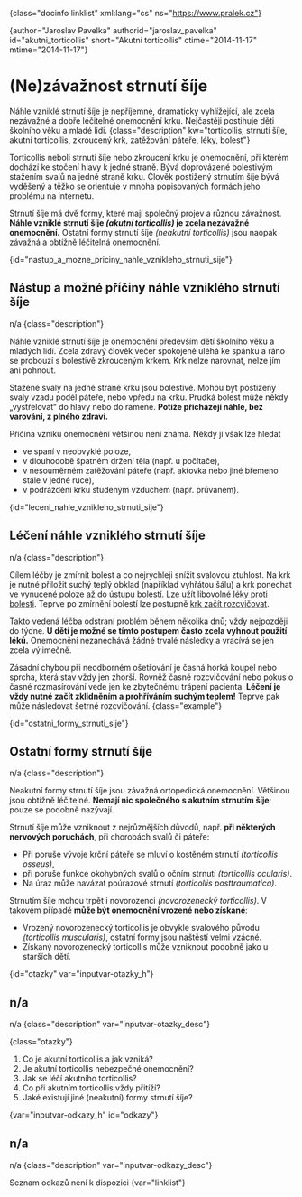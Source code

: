 
{class="docinfo linklist" xml:lang="cs" ns="https://www.pralek.cz"}

{author="Jaroslav Pavelka" authorid="jaroslav\_pavelka" id="akutni\_torticollis" short="Akutní torticollis" ctime="2014-11-17" mtime="2014-11-17"}

# (Ne)závažnost strnutí šíje

Náhle vzniklé strnutí šíje je nepříjemné, dramaticky vyhlížející, ale zcela nezávažné a dobře léčitelné onemocnění krku. Nejčastěji postihuje děti školního věku a mladé lidi. {class="description" kw="torticollis, strnutí šíje, akutní torticollis, zkroucený krk, zatěžování páteře, léky, bolest"}

Torticollis neboli strnutí šíje nebo zkroucení krku je onemocnění, při kterém dochází ke stočení hlavy k jedné straně. Bývá doprovázené bolestivým stažením svalů na jedné straně krku. Člověk postižený strnutím šíje bývá vyděšený a těžko se orientuje v mnoha popisovaných formách jeho problému na internetu.

Strnutí šíje má dvě formy, které mají společný projev a různou závažnost. **Náhle vzniklé strnutí šíje _(akutní torticollis)_ je zcela nezávažné onemocnění.** Ostatní formy strnutí šíje _(neakutní torticollis)_ jsou naopak závažná a obtížně léčitelná onemocnění.

{id="nastup\_a\_mozne\_priciny\_nahle\_vznikleho\_strnuti_sije"}

## Nástup a možné příčiny náhle vzniklého strnutí šíje

n/a {class="description"}

Náhle vzniklé strnutí šíje je onemocnění především dětí školního věku a mladých lidí. Zcela zdravý člověk večer spokojeně uléhá ke spánku a ráno se probouzí s bolestivě zkrouceným krkem. Krk nelze narovnat, nelze jím ani pohnout.

Stažené svaly na jedné straně krku jsou bolestivé. Mohou být postiženy svaly vzadu podél páteře, nebo vpředu na krku. Prudká bolest může někdy „vystřelovat“ do hlavy nebo do ramene. **Potíže přicházejí náhle, bez varování, z plného zdraví.**

Příčina vzniku onemocnění většinou není známa. Někdy ji však lze hledat

  * ve spaní v neobvyklé poloze,
  * v dlouhodobě špatném držení těla (např. u počítače),
  * v nesouměrném zatěžování páteře (např. aktovka nebo jiné břemeno stále v jedné ruce),
  * v podráždění krku studeným vzduchem (např. průvanem).

{id="leceni\_nahle\_vznikleho\_strnuti\_sije"}

## Léčení náhle vzniklého strnutí šíje

n/a {class="description"}

Cílem léčby je zmírnit bolest a co nejrychleji snížit svalovou ztuhlost. Na krk je nutné přiložit suchý teplý obklad (například vyhřátou šálu) a krk ponechat ve vynucené poloze až do ústupu bolestí. Lze užít libovolné [léky proti bolesti][1]. Teprve po zmírnění bolestí lze postupně [krk začít rozcvičovat][2].

Takto vedená léčba odstraní problém během několika dnů; vždy nejpozději do týdne. **U dětí je možné se tímto postupem často zcela vyhnout použití léků.** Onemocnění nezanechává žádné trvalé následky a vracívá se jen zcela výjimečně.

Zásadní chybou při neodborném ošetřování je časná horká koupel nebo sprcha, která stav vždy jen zhorší. Rovněž časné rozcvičování nebo pokus o časné rozmasírování vede jen ke zbytečnému trápení pacienta. **Léčení je vždy nutné začít zklidněním a prohříváním suchým teplem!** Teprve pak může následovat šetrné rozcvičování. {class="example"}

{id="ostatni\_formy\_strnuti_sije"}

## Ostatní formy strnutí šíje

n/a {class="description"}

Neakutní formy strnutí šíje jsou závažná ortopedická onemocnění. Většinou jsou obtížně léčitelné. **Nemají nic společného s akutním strnutím šíje**; pouze se podobně nazývají.

Strnutí šíje může vzniknout z nejrůznějších důvodů, např. **při některých nervových poruchách**, při chorobách svalů či páteře:

  * Při poruše vývoje krční páteře se mluví o kostěném strnutí _(torticollis osseus)_,
  * při poruše funkce okohybných svalů o očním strnutí _(torticollis ocularis)_.
  * Na úraz může navázat poúrazové strnutí _(torticollis posttraumatica)_.

Strnutím šíje mohou trpět i novorozenci _(novorozenecký torticollis)_. V takovém případě **může být onemocnění vrozené nebo získané**:

  * Vrozený novorozenecký torticollis je obvykle svalového původu _(torticollis muscularis)_, ostatní formy jsou naštěstí velmi vzácné.
  * Získaný novorozenecký torticollis může vzniknout podobně jako u starších dětí.

{id="otazky" var="inputvar-otazky_h"}

## n/a

n/a {class="description" var="inputvar-otazky_desc"}

{class="otazky"}

  1. Co je akutní torticollis a jak vzniká?
  2. Je akutní torticollis nebezpečné onemocnění?
  3. Jak se léčí akutního torticollis?
  4. Co při akutním torticollis vždy přitíží?
  5. Jaké existují jiné (neakutní) formy strnutí šíje?

{var="inputvar-odkazy_h" id="odkazy"}

## n/a

n/a {class="description" var="inputvar-odkazy_desc"}

Seznam odkazů není k dispozici {var="linklist"}

 [1]: leky_proti_bolesti
 [2]: bolesti_v_zadech_houser